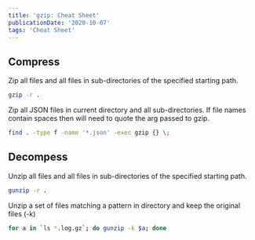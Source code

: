 ```yaml
---
title: 'gzip: Cheat Sheet'
publicationDate: '2020-10-07'
tags: 'Cheat Sheet'
---
```


## Compress
Zip all files and all files in sub-directories of the specified starting path.
```bash
gzip -r .
```

Zip all JSON files in current directory and all sub-directories. If file names contain spaces then will need to quote the arg passed to gzip.
```bash
find . -type f -name '*.json' -exec gzip {} \;
```

## Decompess
Unzip all files and all files in sub-directories of the specified starting path.
```bash
gunzip -r .
```

Unzip a set of files matching a pattern in directory and keep the original files (-k)
```bash
for a in `ls *.log.gz`; do gunzip -k $a; done
```
